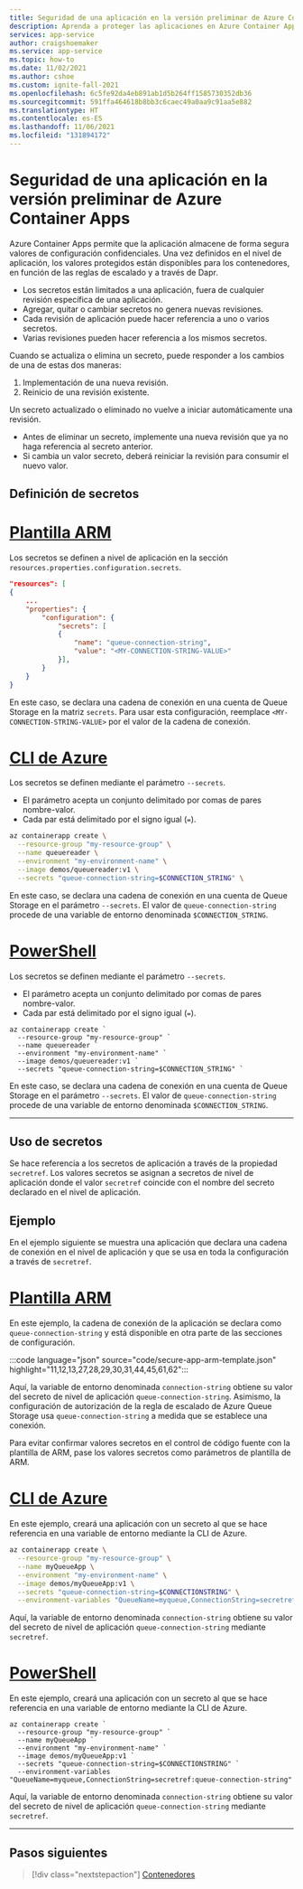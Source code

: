 ```yaml
---
title: Seguridad de una aplicación en la versión preliminar de Azure Container Apps
description: Aprenda a proteger las aplicaciones en Azure Container Apps.
services: app-service
author: craigshoemaker
ms.service: app-service
ms.topic: how-to
ms.date: 11/02/2021
ms.author: cshoe
ms.custom: ignite-fall-2021
ms.openlocfilehash: 6c5fe92da4eb891ab1d5b264ff1585730352db36
ms.sourcegitcommit: 591ffa464618b8bb3c6caec49a0aa9c91aa5e882
ms.translationtype: HT
ms.contentlocale: es-ES
ms.lasthandoff: 11/06/2021
ms.locfileid: "131894172"
---
```

# <a name="secure-an-app-in-azure-container-apps-preview"></a>Seguridad de una aplicación en la versión preliminar de Azure Container Apps

Azure Container Apps permite que la aplicación almacene de forma segura valores de configuración confidenciales. Una vez definidos en el nivel de aplicación, los valores protegidos están disponibles para los contenedores, en función de las reglas de escalado y a través de Dapr.

- Los secretos están limitados a una aplicación, fuera de cualquier revisión específica de una aplicación.
- Agregar, quitar o cambiar secretos no genera nuevas revisiones.
- Cada revisión de aplicación puede hacer referencia a uno o varios secretos.
- Varias revisiones pueden hacer referencia a los mismos secretos.

Cuando se actualiza o elimina un secreto, puede responder a los cambios de una de estas dos maneras:

 1. Implementación de una nueva revisión.
 2. Reinicio de una revisión existente.

Un secreto actualizado o eliminado no vuelve a iniciar automáticamente una revisión.

- Antes de eliminar un secreto, implemente una nueva revisión que ya no haga referencia al secreto anterior.
- Si cambia un valor secreto, deberá reiniciar la revisión para consumir el nuevo valor.

## <a name="defining-secrets"></a>Definición de secretos

# <a name="arm-template"></a>[Plantilla ARM](#tab/arm-template)

Los secretos se definen a nivel de aplicación en la sección `resources.properties.configuration.secrets`.

```json
"resources": [
{
    ...
    "properties": {
        "configuration": {
            "secrets": [
            {
                "name": "queue-connection-string",
                "value": "<MY-CONNECTION-STRING-VALUE>"
            }],
        }
    }
}
```

En este caso, se declara una cadena de conexión en una cuenta de Queue Storage en la matriz `secrets`. Para usar esta configuración, reemplace `<MY-CONNECTION-STRING-VALUE>` por el valor de la cadena de conexión.

# <a name="azure-cli"></a>[CLI de Azure](#tab/azure-cli)

Los secretos se definen mediante el parámetro `--secrets`.

- El parámetro acepta un conjunto delimitado por comas de pares nombre-valor.
- Cada par está delimitado por el signo igual (`=`).

```bash
az containerapp create \
  --resource-group "my-resource-group" \
  --name queuereader \
  --environment "my-environment-name" \
  --image demos/queuereader:v1 \
  --secrets "queue-connection-string=$CONNECTION_STRING" \
```

En este caso, se declara una cadena de conexión en una cuenta de Queue Storage en el parámetro `--secrets`. El valor de `queue-connection-string` procede de una variable de entorno denominada `$CONNECTION_STRING`.

# <a name="powershell"></a>[PowerShell](#tab/powershell)

Los secretos se definen mediante el parámetro `--secrets`.

- El parámetro acepta un conjunto delimitado por comas de pares nombre-valor.
- Cada par está delimitado por el signo igual (`=`).

```azurecli
az containerapp create `
  --resource-group "my-resource-group" `
  --name queuereader `
  --environment "my-environment-name" `
  --image demos/queuereader:v1 `
  --secrets "queue-connection-string=$CONNECTION_STRING" `
```

En este caso, se declara una cadena de conexión en una cuenta de Queue Storage en el parámetro `--secrets`. El valor de `queue-connection-string` procede de una variable de entorno denominada `$CONNECTION_STRING`.

---

## <a name="using-secrets"></a>Uso de secretos

Se hace referencia a los secretos de aplicación a través de la propiedad `secretref`. Los valores secretos se asignan a secretos de nivel de aplicación donde el valor `secretref` coincide con el nombre del secreto declarado en el nivel de aplicación.

## <a name="example"></a>Ejemplo

En el ejemplo siguiente se muestra una aplicación que declara una cadena de conexión en el nivel de aplicación y que se usa en toda la configuración a través de `secretref`.

# <a name="arm-template"></a>[Plantilla ARM](#tab/arm-template)

En este ejemplo, la cadena de conexión de la aplicación se declara como `queue-connection-string` y está disponible en otra parte de las secciones de configuración.

:::code language="json" source="code/secure-app-arm-template.json" highlight="11,12,13,27,28,29,30,31,44,45,61,62":::

Aquí, la variable de entorno denominada `connection-string` obtiene su valor del secreto de nivel de aplicación `queue-connection-string`. Asimismo, la configuración de autorización de la regla de escalado de Azure Queue Storage usa `queue-connection-string` a medida que se establece una conexión.

Para evitar confirmar valores secretos en el control de código fuente con la plantilla de ARM, pase los valores secretos como parámetros de plantilla de ARM.

# <a name="azure-cli"></a>[CLI de Azure](#tab/azure-cli)

En este ejemplo, creará una aplicación con un secreto al que se hace referencia en una variable de entorno mediante la CLI de Azure.

```bash
az containerapp create \
  --resource-group "my-resource-group" \
  --name myQueueApp \
  --environment "my-environment-name" \
  --image demos/myQueueApp:v1 \
  --secrets "queue-connection-string=$CONNECTIONSTRING" \
  --environment-variables "QueueName=myqueue,ConnectionString=secretref:queue-connection-string"
```

Aquí, la variable de entorno denominada `connection-string` obtiene su valor del secreto de nivel de aplicación `queue-connection-string` mediante `secretref`.

# <a name="powershell"></a>[PowerShell](#tab/powershell)

En este ejemplo, creará una aplicación con un secreto al que se hace referencia en una variable de entorno mediante la CLI de Azure.

```azurecli
az containerapp create `
  --resource-group "my-resource-group" `
  --name myQueueApp `
  --environment "my-environment-name" `
  --image demos/myQueueApp:v1 `
  --secrets "queue-connection-string=$CONNECTIONSTRING" `
  --environment-variables "QueueName=myqueue,ConnectionString=secretref:queue-connection-string"
```

Aquí, la variable de entorno denominada `connection-string` obtiene su valor del secreto de nivel de aplicación `queue-connection-string` mediante `secretref`.

---

## <a name="next-steps"></a>Pasos siguientes

> [!div class="nextstepaction"]
> [Contenedores](containers.md)
